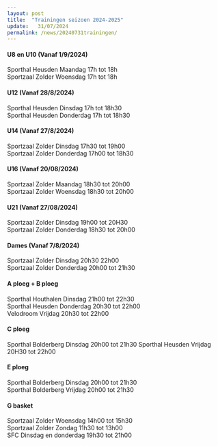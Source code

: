 ```yaml
---
layout: post
title:  "Trainingen seizoen 2024-2025"
update:   31/07/2024
permalink: /news/20240731trainingen/
---
```

#### U8 en U10   (Vanaf 1/9/2024)
Sporthal Heusden      Maandag 17h tot 18h  
Sportzaal Zolder      Woensdag 17h tot 18h  

#### U12  (Vanaf 28/8/2024)
Sporthal Heusden      Dinsdag 17h tot 18h30  
Sporthal Heusden      Donderdag 17h tot 18h30  

#### U14  (Vanaf 27/8/2024)
Sportzaal  Zolder  		Dinsdag 17h30 tot 19h00  
Sportzaal  Zolder  		Donderdag 17h00 tot 18h30  

#### U16  (Vanaf 20/08/2024)   
Sportzaal  Zolder 		Maandag 18h30 tot 20h00  
Sportzaal  Zolder 	  	Woensdag 18h30 tot 20h00  

#### U21  (Vanaf 27/08/2024)
Sportzaal Zolder 		Dinsdag 19h00 tot 20H30  
Sportzaal Zolder 		Donderdag 18h30 tot 20h00  

#### Dames  (Vanaf 7/8/2024)
Sportzaal Zolder 		Dinsdag 20h30 22h00  
Sportzaal Zolder 		Donderdag 20h00 tot 21h30  

#### A ploeg + B ploeg  
Sporthal Houthalen 		Dinsdag 21h00 tot 22h30  
Sporthal Heusden  		Donderdag 20h30 tot 22h00  
Velodroom               Vrijdag 20h30 tot 22h00

#### C ploeg  
Sporthal Bolderberg  	Dinsdag 20h00 tot 21h30 
Sporthal Heusden 	    	Vrijdag  20H30 tot 22h00  

#### E ploeg  
Sporthal Bolderberg  	Dinsdag 20h00 tot 21h30  
Sporthal Bolderberg    	Vrijdag 20h00 tot 21h30	  

#### G basket   
Sportzaal Zolder 		Woensdag 14h00 tot 15h30  
Sportzaal Zolder 		Zondag 11h30 tot 13h00  
SFC 				      Dinsdag en donderdag 19h30 tot 21h00  
   
